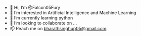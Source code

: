- 👋 Hi, I’m @Falcon05Fury
- 👀 I’m interested in Artificial Intelligence and Machine Learning
- 🌱 I’m currently learning python
- 💞️ I’m looking to collaborate on ...
- 📫 Reach me on bharathsinghup05@gmail.com

<!---
Falcon05Fury/Falcon05Fury is a ✨ special ✨ repository because its `README.md` (this file) appears on your GitHub profile.
You can click the Preview link to take a look at your changes.
--->
